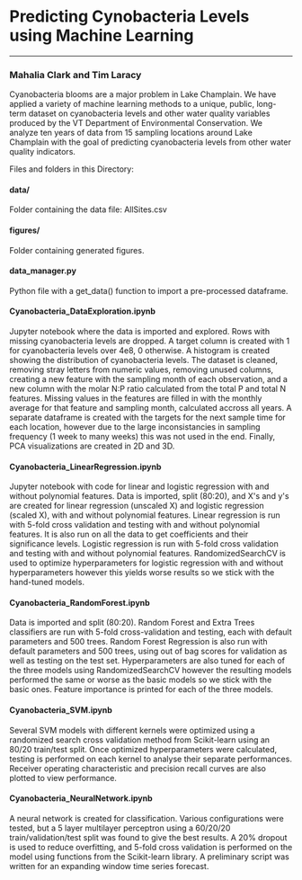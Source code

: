 # Predicting Cynobacteria Levels using Machine Learning 
----
### Mahalia Clark and Tim Laracy


Cyanobacteria blooms are a major problem in Lake Champlain. We have applied a variety of machine learning methods to a unique, public, long-term dataset on cyanobacteria levels and other water quality variables produced by the VT Department of Environmental Conservation. We analyze ten years of data from 15 sampling locations around Lake Champlain with the goal of predicting cyanobacteria levels from other water quality indicators.


Files and folders in this Directory:


#### data/

Folder containing the data file: AllSites.csv


#### figures/

Folder containing generated figures.

#### data_manager.py

Python file with a get_data() function to import a pre-processed dataframe.



#### Cyanobacteria_DataExploration.ipynb

Jupyter notebook where the data is imported and explored. Rows with missing cyanobacteria levels are dropped. A target column is created with 1 for cyanobacteria levels over 4e8, 0 otherwise. A histogram is created showing the distribution of cyanobacteria levels. The dataset is cleaned, removing stray letters from numeric values, removing unused columns, creating a new feature with the sampling month of each observation, and a new column with the molar N:P ratio calculated from the total P and total N features. Missing values in the features are filled in with the monthly average for that feature and sampling month, calculated accross all years. A separate dataframe is created with the targets for the next sample time for each location, however due to the large inconsistancies in sampling frequency (1 week to many weeks) this was not used in the end. Finally, PCA visualizations are created in 2D and 3D.


#### Cyanobacteria_LinearRegression.ipynb

Jupyter notebook with code for linear and logistic regression with and without polynomial features. Data is imported, split (80:20), and X's and y's are created for linear regression (unscaled X) and logistic regression (scaled X), with and without polynomial features. Linear regression is run with 5-fold cross validation and testing with and without polynomial features. It is also run on all the data to get coefficients and their significance levels. Logistic regression is run with 5-fold cross validation and testing with and without polynomial features. RandomizedSearchCV is used to optimize hyperparameters for logistic regression with and without hyperparameters however this yields worse results so we stick with the hand-tuned models.


#### Cyanobacteria_RandomForest.ipynb

Data is imported and split (80:20). Random Forest and Extra Trees classifiers are run with 5-fold cross-validation and testing, each with default parameters and 500 trees. Random Forest Regression is also run with default parameters and 500 trees, using out of bag scores for validation as well as testing on the test set. Hyperparameters are also tuned for each of the three models using RandomizedSearchCV however the resulting models performed the same or worse as the basic models so we stick with the basic ones. Feature importance is printed for each of the three models.


#### Cyanobacteria_SVM.ipynb

Several SVM models with different kernels were optimized using a randomized search cross validation method from Scikit-learn using an 80/20 train/test split. Once optimized hyperparameters were calculated, testing is performed on each kernel to analyse their separate performances. Receiver operating characteristic and precision recall curves are also plotted to view performance.


#### Cyanobacteria_NeuralNetwork.ipynb
A neural network is created for classification.  Various configurations were tested, but a 5 layer multilayer perceptron using a 60/20/20 train/validation/test split was found to give the best results.  A 20% dropout is used to reduce overfitting, and 5-fold cross validation is performed on the model using functions from the Scikit-learn library. A preliminary script was written for an expanding window time series forecast.


